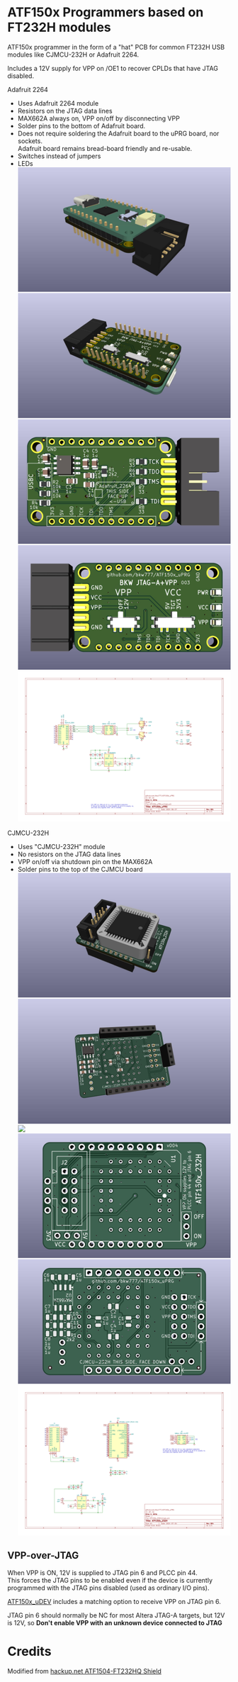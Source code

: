# ATF150x Programmers based on FT232H modules

ATF150x programmer in the form of a "hat" PCB for common FT232H USB modules like CJMCU-232H or Adafruit 2264.

Includes a 12V supply for VPP on /OE1 to recover CPLDs that have JTAG disabled.

Adafruit 2264  
* Uses Adafruit 2264 module
* Resistors on the JTAG data lines  
* MAX662A always on, VPP on/off by disconnecting VPP  
* Solder pins to the bottom of Adafruit board.
* Does not require soldering the Adafruit board to the uPRG board, nor sockets.  
  Adafruit board remains bread-board friendly and re-usable.
* Switches instead of jumpers
* LEDs
![](PCB/out/ATF150x_uPRG_s.jpg)
![](PCB/out/ATF150x_uPRG_s.2.jpg)
![](PCB/out/ATF150x_uPRG_s.f.jpg)
![](PCB/out/ATF150x_uPRG_s.b.jpg)
![](PCB/out/ATF150x_uPRG_s.svg)

CJMCU-232H  
* Uses "CJMCU-232H" module  
* No resistors on the JTAG data lines  
* VPP on/off via shutdown pin on the MAX662A  
* Solder pins to the top of the CJMCU board  
![](PCB/out/ATF150x_232H.jpg)
![](PCB/out/ATF150x_232H.2.jpg)
![](PCB/out/ATF150x_232H.3.jpg)
![](PCB/out/ATF150x_232H.f.jpg)
![](PCB/out/ATF150x_232H.b.jpg)
![](PCB/out/ATF150x_232H.svg)

## VPP-over-JTAG
When VPP is ON, 12V is supplied to JTAG pin 6 and PLCC pin 44.  
This forces the JTAG pins to be enabled even if the device is currently programmed with the JTAG pins disabled (used as ordinary I/O pins).

[ATF150x_uDEV](https://github.com/bkw777/ATF150x_uDEV) includes a matching option to receive VPP on JTAG pin 6.
  
JTAG pin 6 should normally be NC for most Altera JTAG-A targets, but 12V is 12V, so **Don't enable VPP with an unknown device connected to JTAG**  

# Credits
Modified from [hackup.net ATF1504-FT232HQ Shield](https://www.hackup.net/2020/01/erasing-and-programming-the-atf1504-cpld/)
